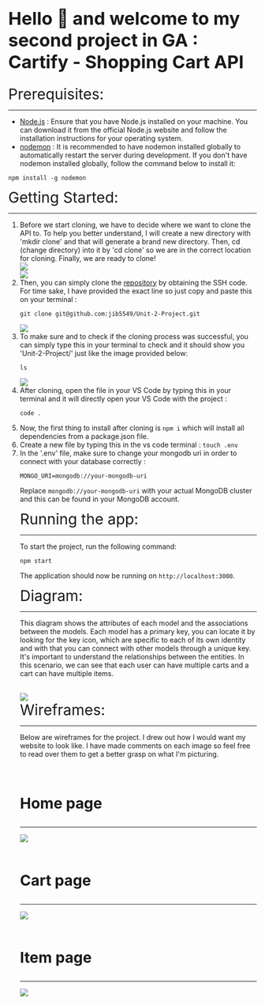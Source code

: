 <h1 style="font-size: 36px">Hello 👋 and welcome to my second project in GA : Cartify - Shopping Cart API</h1>
<div style="font-size: 30px">Prerequisites:</div>
<hr>
<ul>
  <li><a href="https://nodejs.org/en/">Node.js</a> : Ensure that you have Node.js installed on your machine. You can download it from the official Node.js website and follow the installation instructions for your operating system.</li>
  <li><a href="https://www.npmjs.com/package/nodemon">nodemon</a> : It is recommended to have nodemon installed globally to automatically restart the server during development. If you don't have nodemon installed globally, follow the command below to install it:</li>
</ul>

<pre><code>npm install -g nodemon</code></pre>

<div style="font-size: 30px">Getting Started:</div>
<hr>
   <ol>
    <li>Before we start cloning, we have to decide where we want to clone the API to. To help you better understand, I will create a new directory with 'mkdir clone' and that will generate a brand new directory. Then, cd (change directory) into it by 'cd clone' so we are in the correct location for cloning. Finally, we are ready to clone!</li>
    <img src="https://i.imgur.com/fPoXqI3.png"> </br>
    <img src="https://i.imgur.com/vwE0AOX.png">
    <li>Then, you can simply clone the <a href="https://github.com/jib5549/Unit-2-Project">repository</a> by obtaining the SSH code. For time sake, I have provided the exact line so just copy and paste this on your terminal : <pre><code>git clone git@github.com:jib5549/Unit-2-Project.git</code></pre> </li>
    <img src="https://i.imgur.com/iZ13nKl.png">
    <li>To make sure and to check if the cloning process was successful, you can simply type this in your terminal to check and it should show you 'Unit-2-Project/' just like the image provided below:
    <pre><code>ls</code></pre></li>
    <img src="https://i.imgur.com/A0ndrzx.png">
    <li>After cloning, open the file in your VS Code by typing this in your terminal and it will directly open your VS Code with the project :
    <pre><code>code .</code></pre></li>
    <li>Now, the first thing to install after cloning is <code>npm i</code> which will install all dependencies from a package.json file. </li>
    <li>Create a new file by typing this in the vs code terminal : <code>touch .env</code> </li>
    <li>In the '.env' file, make sure to change your mongodb uri in order to connect with your database correctly :
<pre><code>MONGO_URI=mongodb://your-mongodb-uri</code></pre>

<p>Replace <code>mongodb://your-mongodb-uri</code> with your actual MongoDB cluster and this can be found in your MongoDB account.</p>

<div style="font-size: 30px">Running the app:</div>
<hr>
<p>To start the project, run the following command:</p>

<pre><code>npm start</code></pre>

<p>The application should now be running on <code>http://localhost:3000</code>.</p>

<div style="font-size: 30px">Diagram:</div>
<hr>
<p>This diagram shows the attributes of each model and the associations between the models. Each model has a primary key, you can locate it by looking for the key icon, which are specific to each of its own identity and with that you can connect with other models through a unique key. It's important to understand the relationships between the entities. In this scenario, we can see that each user can have multiple carts and a cart can have multiple items.</p>


</br>
  <img src="https://i.imgur.com/irj13H6.png">

<div style="font-size: 30px">Wireframes:</div>
<hr>
<p>Below are wireframes for the project. I drew out how I would want my website to look like. I have made comments on each image so feel free to read over them to get a better grasp on what I'm picturing.</p>

</br>
<h3 style="font-size: 30px">Home page</h3>
<hr>
  <img src="https://i.imgur.com/0T279KR.png">
</br>
</br>
  <h3 style="font-size: 30px">Cart page</h3>
  <hr>
  <img src="https://i.imgur.com/p6E2eoy.png">
</br>
</br>
  <h3 style="font-size: 30px">Item page</h3>
  <hr>
  <img src="https://i.imgur.com/jlEn5Tn.png">


